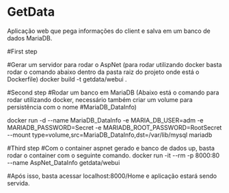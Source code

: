 # GetData
Aplicação web que pega informações do client e salva em um banco de dados MariaDB.

#First step

#Gerar um servidor para rodar o AspNet (para rodar utilizando docker basta rodar o comando abaixo dentro da pasta raiz do projeto onde está o Dockerfile) 
docker build -t getdata/webui .

#Second step
#Rodar um banco em MariaDB (Abaixo está o comando para rodar utilizando docker, necessário também criar um volume para persistência com o nome #MariaDB_DataInfo)

docker run -d --name MariaDB_DataInfo -e MARIA_DB_USER=adm -e MARIADB_PASSWORD=Secret -e MARIADB_ROOT_PASSWORD=RootSecret --mount type=volume,src=MariaDB_DataInfo,dst=/var/lib/mysql mariadb

#Third step
#Com o container aspnet gerado e banco de dados up, basta rodar o container com o seguinte comando.
 docker run -it --rm -p 8000:80 --name AspNet_DataInfo getdata/webui

#Após isso, basta acessar localhost:8000/Home e aplicação estará sendo servida.
